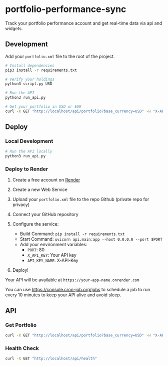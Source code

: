 # portfolio-performance-sync

Track your portfolio performance account and get real-time data via api and widgets.

## Development

Add your `portfolio.xml` file to the root of the project.

```bash
# Install dependencies
pip3 install -r requirements.txt

# Verify your holdings
python3 script.py USD

# Run the API
python3 run_api.py

# Get your portfolio in USD or EUR
curl -X GET "http://localhost/api/portfolio?base_currency=USD" -H "X-API-Key: key"
```

## Deploy

### Local Development

```bash
# Run the API locally
python3 run_api.py
```

### Deploy to Render

1. Create a free account on [Render](https://render.com)
2. Create a new Web Service
3. Upload your `portfolio.xml` file to the repo Github (private repo for privacy)
4. Connect your GitHub repository
5. Configure the service:

   - Build Command: `pip install -r requirements.txt`
   - Start Command: `uvicorn api.main:app --host 0.0.0.0 --port $PORT`
   - Add your environment variables:
     - `PORT`: 80
     - `X_API_KEY`: Your API key
     - `API_KEY_NAME`: X-API-Key

6. Deploy!

Your API will be available at `https://your-app-name.onrender.com`

You can use https://console.cron-job.org/jobs to schedule a job to run every 10 minutes to keep your API alive and avoid sleep.

## API

### Get Portfolio

```bash
curl -X GET "http://localhost/api/portfolio?base_currency=USD" -H "X-API-Key: key"
```

### Health Check

```bash
curl -X GET "http://localhost/api/health"
```
